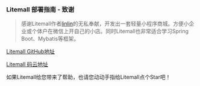 ### Litemall 部署指南 - 致谢

>感谢Litemall作者[linlin](https://github.com/linlinjava)的无私奉献，开发出一套轻量小程序商城。方便小企业或个体户在微信上开自己的小店。同时Litemall也非常适合学习Spring Boot、Mybatis等框架。

[Litemall GitHub地址](https://github.com/linlinjava/litemall)

[Litemall 码云地址](https://gitee.com/linlinjava/litemall)

如果Litemall给您带来了帮助，也请您动动手指给Litemall点个Star吧！

